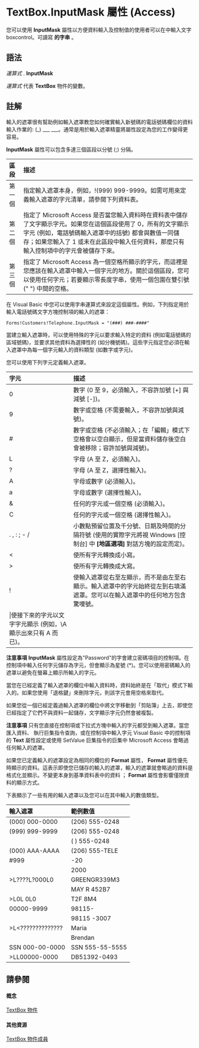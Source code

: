 
# TextBox.InputMask 屬性 (Access)

您可以使用 **InputMask** 屬性以方便資料輸入及控制值的使用者可以在中輸入文字 boxcontrol。可讀寫 **的字串** 。
 


## 語法

*運算式* . **InputMask**
 

 
*運算式* 代表 **TextBox** 物件的變數。
 

 

## 註解

輸入的遮罩很有幫助例如輸入遮罩教您如何確實輸入新號碼的電話號碼欄位的資料輸入作業的: (_) ___ ___。通常是用於輸入遮罩精靈將屬性設定為您的工作變得更容易。
 

 
 **InputMask** 屬性可以包含多達三個區段以分號 (;) 分隔。
 

 


|**區段**|**描述**|
|:-----|:-----|
|第一個|指定輸入遮罩本身，例如，!(999) 999-9999。如需可用來定義輸入遮罩的字元清單，請參閱下列資料表。|
|第二個|指定了 Microsoft Access 是否當您輸入資料時在資料表中儲存了文字顯示字元。如果您在這個區段使用了 0，所有的文字顯示字元 (例如，電話號碼輸入遮罩中的括號) 都會與數值一同儲存；如果您輸入了 1 或未在此區段中輸入任何資料，那麼只有輸入控制項中的字元會被儲存下來。|
|第三個|指定了 Microsoft Access 為一個空格所顯示的字元，而這裡是您應該在輸入遮罩中輸入一個字元的地方。關於這個區段，您可以使用任何字元；若要顯示零長度字串，使用一個包圍在雙引號 (" ") 中間的空格。|
在 Visual Basic 中您可以使用字串運算式來設定這個屬性。例如，下列指定用於輸入電話號碼文字方塊控制項的輸入的遮罩：
 

 



```
Forms!Customers!Telephone.InputMask = "(###) ###-####"
```

當建立輸入遮罩時，可以使用特殊的字元以要求輸入特定的資料 (例如電話號碼的區域號碼)，並要求其他資料為選擇性的 (如分機號碼)。這些字元指定您必須在輸入遮罩中為每一個字元輸入的資料類型 (如數字或字元)。
 

 
您可以使用下列字元定義輸入遮罩。
 

 


|**字元**|**描述**|
|:-----|:-----|
|0|數字 (0 至 9，必須輸入，不容許加號 [+] 與減號 [-])。|
|9|數字或空格 (不需要輸入，不容許加號與減號)。|
|#|數字或空格 (不必須輸入；在「編輯」模式下空格會以空白顯示，但是當資料儲存後空白會被移除；容許加號與減號)。|
|L|字母 (A 至 Z，必須輸入)。|
|?|字母 (A 至 Z，選擇性輸入)。|
|A|字母或數字 (必須輸入)。|
|a|字母或數字 (選擇性輸入)。|
|&amp;|任何的字元或一個空格 (必須輸入)。|
|C|任何的字元或一個空格 (選擇性輸入)。|
|. , : ; - /|小數點預留位置及千分號、日期及時間的分隔符號 (使用的實際字元將視 Windows [控制台] 中  **[地區選項]** 對話方塊的設定而定)。|
|<|使所有字元轉換成小寫。|
|>|使所有字元轉換成大寫。|
|!|使輸入遮罩從右至左顯示，而不是由左至右顯示。輸入遮罩中的字元始終從左到右填滿遮罩。您可以在輸入遮罩中的任何地方包含驚嘆號。|
|\|使接下來的字元以文字字元顯示 (例如，\A 顯示出來只有 A 而已)。|

 **注意事項**   **InputMask** 屬性設定為"Password"的字會建立密碼項目的控制項。在控制項中輸入任何字元儲存為字元，但會顯示為星號 (*)。您可以使用密碼輸入的遮罩以避免在螢幕上顯示所輸入的字元。
 

當您在已經定義了輸入遮罩的欄位中輸入資料時，資料始終是在「取代」模式下輸入的。如果您使用「退格鍵」來刪除字元，則該字元會用空格來取代。
 

 
如果您從一個已經定義過輸入遮罩的欄位中將文字移動到「剪貼簿」上去，即使您已經指定了它們不與資料一起儲存，文字顯示字元仍然會被複製。
 

 

 **注意事項**  只有您直接在控制項或下拉式方塊中輸入的字元都受到輸入遮罩。當您匯入資料、 執行巨集指令查詢，或在控制項中輸入字元 Visual Basic 中的控制項的 **Text** 屬性設定或使用 SetValue 巨集指令的巨集中 Microsoft Access 會略過任何輸入的遮罩。
 

如果您已定義輸入的遮罩設定為相同的欄位的 **Format** 屬性， **Format** 屬性優先時顯示的資料。這表示即使您已儲存的輸入的遮罩，輸入的遮罩就會略過的資料是格式化並顯示。不變更本身到基準資料表中的資料 ； **Format** 屬性會影響僅限資料的顯示方式。
 

 
下表顯示了一些有用的輸入遮罩以及您可以在其中輸入的數值類型。
 

 


|**輸入遮罩**|**範例數值**|
|:-----|:-----|
|(000) 000-0000|(206) 555-0248|
|(999) 999-9999|(206) 555-0248|
||( ) 555-0248|
|(000) AAA-AAAA|(206) 555-TELE|
|#999|-20|
||2000|
|>L????L?000L0|GREENGR339M3|
||MAY R 452B7|
|>L0L 0L0|T2F 8M4|
|00000-9999|98115-|
||98115 -3007|
|>L<??????????????|Maria|
||Brendan|
|SSN 000-00-0000|SSN 555-55-5555|
|>LL00000-0000|DB51392-0493|

## 請參閱


#### 概念


 
[TextBox 物件](d74fbe9a-0d40-7d28-956f-a2bfd0cfee45.md)
#### 其他資源


 
[TextBox 物件成員](bb55abbc-902e-fc2d-bdff-063c55426cd0.md)
